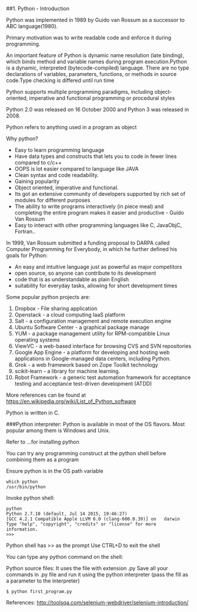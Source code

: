 ##1. Python - Introduction

Python was implemented in 1989 by Guido van Rossum  as a successor to ABC language(1980).

Primary motivation was to write readable code and enforce it during programming.

An important feature of Python is dynamic name resolution (late binding), which binds method and variable names during program execution.Python is a dynamic, interpreted (bytecode-compiled) language. There are no type declarations of variables, parameters, functions, or methods in source code.Type checking is differed until run time

Python supports multiple programming paradigms, including object-oriented, imperative and functional programming or procedural styles

Python 2.0 was released on 16 October 2000 and Python 3 was released in 2008.

Python refers to anything used in a program as object

Why python?

- Easy to learn programming language
- Have data types and constructs that lets you to code in fewer lines compared to c/c++
- OOPS is lot easier compared to language like JAVA
- Clean syntax and code readability.
- Gaining popularity
- Object oriented, imperative and functional.
- Its got an extensive community of developers supported by rich set of modules for different purposes
- The ability to write programs interactively (in piece meal) and completing the entire program makes it easier and productive - Guido Van Rossum
- Easy to interact with other programming languages like C, JavaObjC, Fortran..

In 1999, Van Rossum submitted a funding proposal to DARPA called Computer Programming for Everybody, in which he further defined his goals for Python:



- An easy and intuitive language just as powerful as major competitors
- open source, so anyone can contribute to its development
- code that is as understandable as plain English
- suitability for everyday tasks, allowing for short development times

Some popular python projects are:

1. Dropbox - File sharing application
2. Openstack - a cloud computing IaaS platform
3. Salt - a configuration management and remote execution engine
4. Ubuntu Software Center -  a graphical package manage
5. YUM -  a package management utility for RPM-compatible Linux operating systems
6. ViewVC -  a web-based interface for browsing CVS and SVN repositories
7. Google App Engine -  a platform for developing and hosting web applications in Google-managed data centers, including Python.
8. Grok -  a web framework based on Zope Toolkit technology
9. scikit-learn -  a library for machine learning.
10. Robot Framework -  a generic test automation framework for acceptance testing and acceptance test-driven development (ATDD)

More references can be found at https://en.wikipedia.org/wiki/List_of_Python_software


Python is written in C.

###Python interpreter:
Python is available in most of the OS flavors. Most popular among them is Windows and Unix.

Refer to ...for installing python

You can try any programming construct at the python shell before combining them as a program

Ensure python is in the OS path variable 

	which python
	/usr/bin/python

Invoke python shell:

	python
	Python 2.7.10 (default, Jul 14 2015, 19:46:27) 
	[GCC 4.2.1 Compatible Apple LLVM 6.0 (clang-600.0.39)] on 	darwin
	Type "help", "copyright", "credits" or "license" for more 	information.
	>>> 


Python shell has >> as the prompt
Use CTRL+D to exit the shell

You can type any python command on the shell:


Python source files:
It uses the file with extension .py 
Save all your commands in .py file and run it using the python interpreter (pass the fill as a parameter to the interpreter)

	$ python first_program.py


References:
http://toolsqa.com/selenium-webdriver/selenium-introduction/